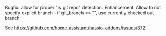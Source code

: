 Bugfix: allow for proper "is git repo" detection.
Enhancement: Allow to not specify explicit branch - if git_branch == "", use currently checked out branch

See https://github.com/home-assistant/hassio-addons/issues/372

